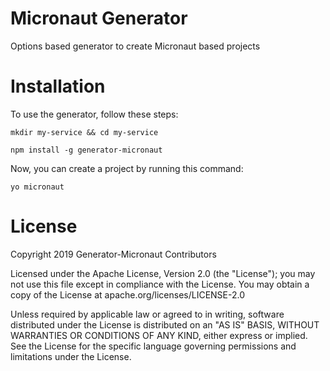 # Micronaut Generator

Options based generator to create Micronaut based projects

# Installation

To use the generator, follow these steps:

``mkdir my-service && cd my-service``

``npm install -g generator-micronaut``

Now, you can create a project by running this command:

``yo micronaut``

# License

Copyright 2019 Generator-Micronaut Contributors

Licensed under the Apache License, Version 2.0 (the "License"); you may not use this file except in compliance with the License. You may obtain a copy of the License at apache.org/licenses/LICENSE-2.0

Unless required by applicable law or agreed to in writing, software distributed under the License is distributed on an "AS IS" BASIS, WITHOUT WARRANTIES OR CONDITIONS OF ANY KIND, either express or implied. See the License for the specific language governing permissions and limitations under the License.
